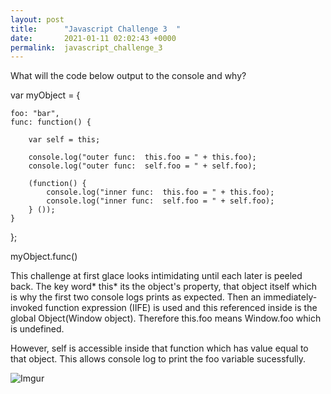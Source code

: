 ```yaml
---
layout: post
title:      "Javascript Challenge 3  "
date:       2021-01-11 02:02:43 +0000
permalink:  javascript_challenge_3
---
```



What will the code below output to the console and why?

var myObject = {

    foo: "bar",
    func: function() {
		
        var self = this;
				
        console.log("outer func:  this.foo = " + this.foo);
        console.log("outer func:  self.foo = " + self.foo);
				
        (function() {				
            console.log("inner func:  this.foo = " + this.foo);
            console.log("inner func:  self.foo = " + self.foo);						
        } ());
    }
};

myObject.func()

This challenge at first glace looks intimidating until each later is peeled back. The key word* this* its the object's property, that object itself which is why the first two console logs prints as expected. Then an immediately-invoked function expression (IIFE) is used and this referenced inside is the global Object(Window object). Therefore this.foo means Window.foo which is undefined.

However, self is accessible inside that function which has value equal to that object. This allows console log to print the foo variable sucessfully.

![Imgur](https://i.imgur.com/WzMyHcs.png)

